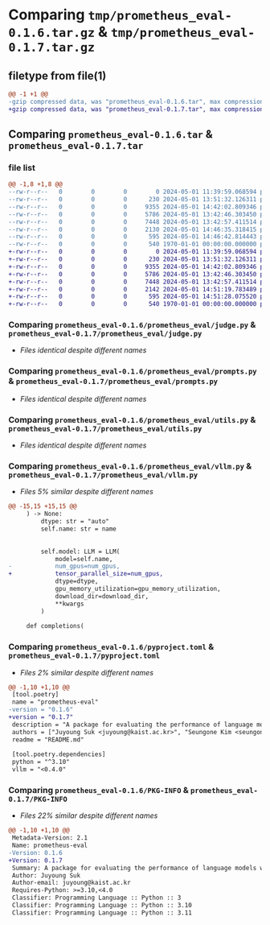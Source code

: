 # Comparing `tmp/prometheus_eval-0.1.6.tar.gz` & `tmp/prometheus_eval-0.1.7.tar.gz`

## filetype from file(1)

```diff
@@ -1 +1 @@
-gzip compressed data, was "prometheus_eval-0.1.6.tar", max compression
+gzip compressed data, was "prometheus_eval-0.1.7.tar", max compression
```

## Comparing `prometheus_eval-0.1.6.tar` & `prometheus_eval-0.1.7.tar`

### file list

```diff
@@ -1,8 +1,8 @@
--rw-r--r--   0        0        0        0 2024-05-01 11:39:59.068594 prometheus_eval-0.1.6/README.md
--rw-r--r--   0        0        0      230 2024-05-01 13:51:32.126311 prometheus_eval-0.1.6/prometheus_eval/__init__.py
--rw-r--r--   0        0        0     9355 2024-05-01 14:42:02.809346 prometheus_eval-0.1.6/prometheus_eval/judge.py
--rw-r--r--   0        0        0     5786 2024-05-01 13:42:46.303450 prometheus_eval-0.1.6/prometheus_eval/prompts.py
--rw-r--r--   0        0        0     7448 2024-05-01 13:42:57.411514 prometheus_eval-0.1.6/prometheus_eval/utils.py
--rw-r--r--   0        0        0     2130 2024-05-01 14:46:35.318415 prometheus_eval-0.1.6/prometheus_eval/vllm.py
--rw-r--r--   0        0        0      595 2024-05-01 14:46:42.814443 prometheus_eval-0.1.6/pyproject.toml
--rw-r--r--   0        0        0      540 1970-01-01 00:00:00.000000 prometheus_eval-0.1.6/PKG-INFO
+-rw-r--r--   0        0        0        0 2024-05-01 11:39:59.068594 prometheus_eval-0.1.7/README.md
+-rw-r--r--   0        0        0      230 2024-05-01 13:51:32.126311 prometheus_eval-0.1.7/prometheus_eval/__init__.py
+-rw-r--r--   0        0        0     9355 2024-05-01 14:42:02.809346 prometheus_eval-0.1.7/prometheus_eval/judge.py
+-rw-r--r--   0        0        0     5786 2024-05-01 13:42:46.303450 prometheus_eval-0.1.7/prometheus_eval/prompts.py
+-rw-r--r--   0        0        0     7448 2024-05-01 13:42:57.411514 prometheus_eval-0.1.7/prometheus_eval/utils.py
+-rw-r--r--   0        0        0     2142 2024-05-01 14:51:19.783489 prometheus_eval-0.1.7/prometheus_eval/vllm.py
+-rw-r--r--   0        0        0      595 2024-05-01 14:51:28.075520 prometheus_eval-0.1.7/pyproject.toml
+-rw-r--r--   0        0        0      540 1970-01-01 00:00:00.000000 prometheus_eval-0.1.7/PKG-INFO
```

### Comparing `prometheus_eval-0.1.6/prometheus_eval/judge.py` & `prometheus_eval-0.1.7/prometheus_eval/judge.py`

 * *Files identical despite different names*

### Comparing `prometheus_eval-0.1.6/prometheus_eval/prompts.py` & `prometheus_eval-0.1.7/prometheus_eval/prompts.py`

 * *Files identical despite different names*

### Comparing `prometheus_eval-0.1.6/prometheus_eval/utils.py` & `prometheus_eval-0.1.7/prometheus_eval/utils.py`

 * *Files identical despite different names*

### Comparing `prometheus_eval-0.1.6/prometheus_eval/vllm.py` & `prometheus_eval-0.1.7/prometheus_eval/vllm.py`

 * *Files 5% similar despite different names*

```diff
@@ -15,15 +15,15 @@
     ) -> None:
         dtype: str = "auto"
         self.name: str = name
 
 
         self.model: LLM = LLM(
             model=self.name,
-            num_gpus=num_gpus,
+            tensor_parallel_size=num_gpus,
             dtype=dtype,
             gpu_memory_utilization=gpu_memory_utilization,
             download_dir=download_dir,
             **kwargs
         )
 
     def completions(
```

### Comparing `prometheus_eval-0.1.6/pyproject.toml` & `prometheus_eval-0.1.7/pyproject.toml`

 * *Files 2% similar despite different names*

```diff
@@ -1,10 +1,10 @@
 [tool.poetry]
 name = "prometheus-eval"
-version = "0.1.6"
+version = "0.1.7"
 description = "A package for evaluating the performance of language models with Prometheus"
 authors = ["Juyoung Suk <juyoung@kaist.ac.kr>", "Seungone Kim <seungone@cmu.edu>"]
 readme = "README.md"
 
 [tool.poetry.dependencies]
 python = "^3.10"
 vllm = "<0.4.0"
```

### Comparing `prometheus_eval-0.1.6/PKG-INFO` & `prometheus_eval-0.1.7/PKG-INFO`

 * *Files 22% similar despite different names*

```diff
@@ -1,10 +1,10 @@
 Metadata-Version: 2.1
 Name: prometheus-eval
-Version: 0.1.6
+Version: 0.1.7
 Summary: A package for evaluating the performance of language models with Prometheus
 Author: Juyoung Suk
 Author-email: juyoung@kaist.ac.kr
 Requires-Python: >=3.10,<4.0
 Classifier: Programming Language :: Python :: 3
 Classifier: Programming Language :: Python :: 3.10
 Classifier: Programming Language :: Python :: 3.11
```

